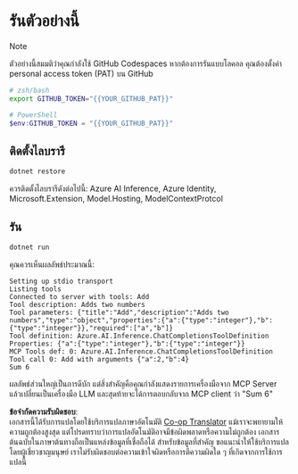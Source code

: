 <!--
CO_OP_TRANSLATOR_METADATA:
{
  "original_hash": "c40c54fa74ded9c223bc0ebfc8a2de7c",
  "translation_date": "2025-07-13T19:03:18+00:00",
  "source_file": "03-GettingStarted/03-llm-client/solution/dotnet/README.md",
  "language_code": "th"
}
-->
# รันตัวอย่างนี้

> [!NOTE]
> ตัวอย่างนี้สมมติว่าคุณกำลังใช้ GitHub Codespaces หากต้องการรันแบบโลคอล คุณต้องตั้งค่า personal access token (PAT) บน GitHub
>
> ```bash
> # zsh/bash
> export GITHUB_TOKEN="{{YOUR_GITHUB_PAT}}"
> ```
>
> ```powershell
> # PowerShell
> $env:GITHUB_TOKEN = "{{YOUR_GITHUB_PAT}}"
> ```

## ติดตั้งไลบรารี

```sh
dotnet restore
```

ควรติดตั้งไลบรารีดังต่อไปนี้: Azure AI Inference, Azure Identity, Microsoft.Extension, Model.Hosting, ModelContextProtcol

## รัน

```sh 
dotnet run
```

คุณควรเห็นผลลัพธ์ประมาณนี้:

```text
Setting up stdio transport
Listing tools
Connected to server with tools: Add
Tool description: Adds two numbers
Tool parameters: {"title":"Add","description":"Adds two numbers","type":"object","properties":{"a":{"type":"integer"},"b":{"type":"integer"}},"required":["a","b"]}
Tool definition: Azure.AI.Inference.ChatCompletionsToolDefinition
Properties: {"a":{"type":"integer"},"b":{"type":"integer"}}
MCP Tools def: 0: Azure.AI.Inference.ChatCompletionsToolDefinition
Tool call 0: Add with arguments {"a":2,"b":4}
Sum 6
```

ผลลัพธ์ส่วนใหญ่เป็นการดีบัก แต่สิ่งสำคัญคือคุณกำลังแสดงรายการเครื่องมือจาก MCP Server แล้วเปลี่ยนเป็นเครื่องมือ LLM และสุดท้ายจะได้การตอบกลับจาก MCP client ว่า "Sum 6"

**ข้อจำกัดความรับผิดชอบ**:  
เอกสารนี้ได้รับการแปลโดยใช้บริการแปลภาษาอัตโนมัติ [Co-op Translator](https://github.com/Azure/co-op-translator) แม้เราจะพยายามให้ความถูกต้องสูงสุด แต่โปรดทราบว่าการแปลอัตโนมัติอาจมีข้อผิดพลาดหรือความไม่ถูกต้อง เอกสารต้นฉบับในภาษาต้นทางถือเป็นแหล่งข้อมูลที่เชื่อถือได้ สำหรับข้อมูลที่สำคัญ ขอแนะนำให้ใช้บริการแปลโดยผู้เชี่ยวชาญมนุษย์ เราไม่รับผิดชอบต่อความเข้าใจผิดหรือการตีความผิดใด ๆ ที่เกิดจากการใช้การแปลนี้